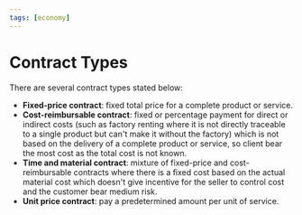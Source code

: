 ```yaml
---
tags: [economy]
---
```


# Contract Types

There are several contract types stated below:
- **Fixed-price contract**: fixed total price for a complete product or service.
- **Cost-reimbursable contract**: fixed or percentage payment for direct or
  indirect costs (such as factory renting where it is not directly traceable to
  a single product but can't make it without the factory) which is not based on
  the delivery of a complete product or service, so client bear the most cost as
  the total cost is not known.
- **Time and material contract**: mixture of fixed-price and cost-reimbursable
  contracts where there is a fixed cost based on the actual material cost which
  doesn't give incentive for the seller to control cost and the customer bear
  medium risk.
- **Unit price contract**: pay a predetermined amount per unit of service.
